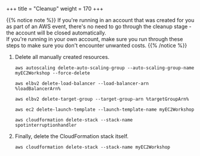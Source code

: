 +++
title = "Cleanup"
weight = 170
+++

{{% notice note %}}
If you're running in an account that was created for you as part of an AWS event, there's no need to go through the cleanup stage - the account will be closed automatically.\
If you're running in your own account, make sure you run through these steps to make sure you don't encounter unwanted costs.
{{% /notice %}}


1. Delete all manually created resources.

	```
	aws autoscaling delete-auto-scaling-group --auto-scaling-group-name myEC2Workshop --force-delete
		
	aws elbv2 delete-load-balancer --load-balancer-arn %loadBalancerArn%
	
	aws elbv2 delete-target-group --target-group-arn %targetGroupArn%
	
	aws ec2 delete-launch-template --launch-template-name myEC2Workshop

	aws cloudformation delete-stack --stack-name spotinterruptionhandler
	
	```
	
1. Finally, delete the CloudFormation stack itself.
	
	```
	aws cloudformation delete-stack --stack-name myEC2Workshop
	```